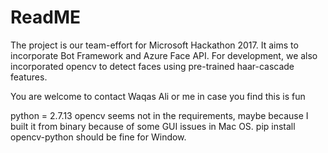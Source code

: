 # ReadME


The project is our team-effort for Microsoft Hackathon 2017. It aims to incorporate Bot Framework and Azure Face API. For development, we also incorporated opencv to detect faces using pre-trained haar-cascade features.

You are welcome to contact Waqas Ali or me in case you find this is fun

python = 2.7.13
opencv seems not in the requirements, maybe because I built it from binary because of some GUI issues in Mac OS.
pip install opencv-python should be fine for Window.
